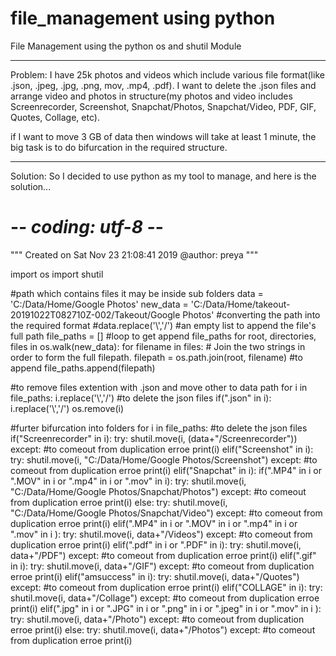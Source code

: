 # file_management using python
File Management using the python os and shutil Module
<hr>

Problem: 
I have 25k photos and videos which include various file format(like .json, .jpeg, .jpg, .png, mov, .mp4, .pdf).
I want to delete the .json files and arrange video and photos in structure(my photos and video includes Screenrecorder, Screenshot, Snapchat/Photos, Snapchat/Video, PDF, GIF, Quotes, Collage, etc).

if I want to move 3 GB of data then windows will take at least 1 minute, the big task is to do bifurcation in the required structure.

<hr>

Solution:
So I decided to use python as my tool to manage, and here is the solution...

  # -*- coding: utf-8 -*-
  """
  Created on Sat Nov 23 21:08:41 2019
  @author: preya
  """

  import os
  import shutil

  #path which contains files it may be inside sub folders
  data = 'C:/Data/Home/Google Photos'
  new_data = 'C:/Data/Home/takeout-20191022T082710Z-002/Takeout/Google Photos'
  #converting the path into the required format
  #data.replace('\\','/')
  #an empty list to append the file's full path
  file_paths = []
  #loop to get append file_paths 
  for root, directories, files in os.walk(new_data):
      for filename in files:
          # Join the two strings in order to form the full filepath.
          filepath = os.path.join(root, filename)
          #to append
          file_paths.append(filepath)

  #to remove files extention with .json and move other to data path
  for i in file_paths:
      i.replace('\\','/')
      #to delete the json files
      if(".json" in i):
          i.replace('\\','/')
          os.remove(i)

  #furter bifurcation into folders
  for i in file_paths:
      #to delete the json files
      if("Screenrecorder" in i):
          try:
              shutil.move(i, (data+"/Screenrecorder"))
          except:
              #to comeout from duplication erroe
              print(i)
      elif("Screenshot" in i):
          try:
              shutil.move(i, "C:/Data/Home/Google Photos/Screenshot")
          except:
              #to comeout from duplication erroe
              print(i)
      elif("Snapchat" in i):
          if(".MP4" in i or ".MOV" in i or ".mp4" in i or ".mov" in i):
              try:
                  shutil.move(i, "C:/Data/Home/Google Photos/Snapchat/Photos")
              except:
                  #to comeout from duplication erroe
                  print(i)
          else:
              try:
                  shutil.move(i, "C:/Data/Home/Google Photos/Snapchat/Video")
              except:
                  #to comeout from duplication erroe
                  print(i)
      elif(".MP4" in i or ".MOV" in i or ".mp4" in i or ".mov" in i ):
          try:
              shutil.move(i, data+"/Videos")
          except:
              #to comeout from duplication erroe
              print(i)
      elif(".pdf" in i or ".PDF" in i):
          try:
              shutil.move(i, data+"/PDF")
          except:
              #to comeout from duplication erroe
              print(i)
      elif(".gif" in i):
          try:
              shutil.move(i, data+"/GIF")
          except:
              #to comeout from duplication erroe
              print(i) 
      elif("amsuccess" in i):
          try:
              shutil.move(i, data+"/Quotes")
          except:
              #to comeout from duplication erroe
              print(i) 
      elif("COLLAGE" in i):
          try:
              shutil.move(i, data+"/Collage")
          except:
              #to comeout from duplication erroe
              print(i) 
      elif(".jpg" in i or ".JPG" in i or ".png" in i or ".jpeg" in i or ".mov" in i ):
          try:
              shutil.move(i, data+"/Photo")
          except:
              #to comeout from duplication erroe
              print(i) 
      else:
          try:
              shutil.move(i, data+"/Photos")
          except:
              #to comeout from duplication erroe
              print(i)
